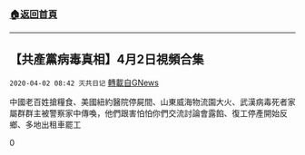 ###  [:house:返回首頁](https://github.com/ourhimalayas/txt)
---

## 【共產黨病毒真相】4月2日視頻合集
`2020-04-02 08:42 灭共日记` [轉載自GNews](https://gnews.org/zh-hant/160071/)

中國老百姓搶糧食、美國紐約醫院停屍間、山東威海物流園大火、武漢病毒死者家屬群群主被警察家中傳喚，他們跟害怕怕你們交流討論會露餡、復工停產開始反鄉、多地出租車罷工



0
